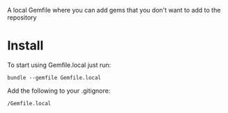 A local Gemfile where you can add gems that you don't want to add to the repository

# Install

To start using Gemfile.local just run:

	bundle --gemfile Gemfile.local

Add the following to your .gitignore:

	/Gemfile.local